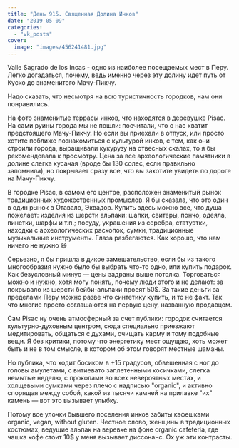 ```yaml
---
title: "День 915. Священная Долина Инков"
date: "2019-05-09"
categories: 
  - "vk_posts"
cover:
  image: "images/456241481.jpg"
---
```


Valle Sagrado de los Incas - одно из наиболее посещаемых мест в Перу. Легко догадаться, почему, ведь именно через эту долину идет путь от Куско до знаменитого Мачу-Пикчу.

Надо сказать, что несмотря на всю туристичность городков, нам они понравились.

<!--more-->

На фото знаменитые террасы инков, что находятся в деревушке Pisac. На сами руины города мы не пошли: посчитали, что с нас хватит предстоящего Мачу-Пикчу. Но если вы приехали в отпуск, или просто хотите поближе познакомиться с культурой инков, с тем, как они строили города, выращивали кукурузу на отвесных скалах, то я бы рекомендовала к просмотру. Цена за все археологические памятники в долине слегка кусачая (вроде бы 130 солес, если правильно запомнила), но покрывает сразу все, что вы захотите увидеть по дороге на Мачу-Пикчу.

В городке Pisac, в самом его центре, расположен знаменитый рынок традиционных художественных промыслов. Я бы сказала, что это один в один рынок в Отавало, Эквадор. Купить здесь можно все, что душа пожелает: изделия из шерсти альпаки: шапки, свитеры, пончо, одеяла, пинетки, шарфы и т.п.; посуду, украшения из серебра, статуэтки, находки с археологических раскопок, сумки, традиционные музыкальные инструменты. Глаза разбегаются. Как хорошо, что нам ничего не нужно 😆

Серьезно, я бы пришла в дикое замешательство, если бы из такого многообразия нужно было бы выбрать что-то одно, или купить подарок. Как безусловный минус — цены задраны выше потолка. Торговаться можно и нужно, хотя могу понять, почему люди этого и не делают: за покрывало из шерсти бейби-альпаки просят 50$. За такие деньги за пределами Перу можно разве что синтетику купить, и то не факт. Так что многие просто соглашаются на первую цену, названную продавцом.

Сам Pisac ну очень атмосферный за счет публики: городок считается культурно-духовным центром, сюда специально приезжают медитировать, общаться с духами, очищать карму и тому подобные вещи. Я без критики, потому что энергетику мест ощущаю, хоть может быть и не в том смысле, в котором об этом говорят местные шаманы.

Но публика, что ходит босиком в +15 градусов, обвешенная с ног до головы амулетами, с витиевато заплетенными косичками, слегка немытые неделю, с проколами во всех невероятных местах, и холщевыми сумками через плечо с надписью "organic", и активно спорящая между собой, какой из тысячи камней на прилавке "их" камень — вот это вызывает улыбку.

Потому все улочки бывшего поселения инков забиты кафешками organic, vegan, without gluten. Честное слово, женщины в традиционных костюмах, ведущие альпак на веревке на фоне organic cafeteria, где чашка кофе стоит 10$ у меня вызывает диссонанс. Ох уж эти контрасты.

